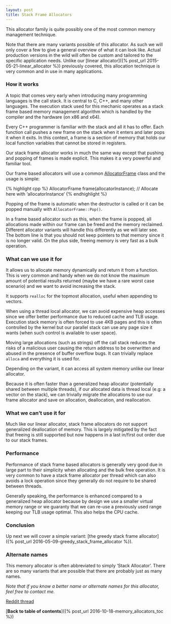 ```yaml
---
layout: post
title: Stack Frame Allocators
---
```

This allocator family is quite possibly one of the most common memory management technique. 

Note that there are many variants possible of this allocator. As such we will only cover a few to give a general overview of what it can look like. Actual production versions in the wild will often be custom and tailored to the specific application needs. Unlike our [linear allocator]({% post_url 2015-05-21-linear_allocator %}) previously covered, this allocation technique is very common and in use in many applications.

### How it works

A topic that comes very early when introducing many programming languages is the call stack. It is central to C, C++, and many other languages. The execution stack used for this mechanic operates as a stack frame based memory management algorithm which is handled by the compiler and the hardware (on x86 and x64).

Every C++ programmer is familiar with the stack and all it has to offer. Each function call pushes a new frame on the stack when it enters and later pops it when it exits. In this context, a frame is a section of memory that holds our local function variables that cannot be stored in registers.

Our stack frame allocator works in much the same way except that pushing and popping of frames is made explicit. This makes it a very powerful and familiar tool.

Our frame based allocators will use a common [AllocatorFrame](https://github.com/nfrechette/gin/blob/master/include/gin/allocator_frame.h) class and the usage is simple:

{% highlight cpp %}
AllocatorFrame frame(allocatorInstance);
// Allocate here with ‘allocatorInstance’
{% endhighlight %}

Popping of the frame is automatic when the destructor is called or it can be popped manually with `AllocatorFrame::Pop()`.

In a frame based allocator such as this, when the frame is popped, all allocations made within our frame can be freed and the memory reclaimed. Different allocator variants will handle this differently as we will later see. The bottom line is that you should not keep pointers to that memory since it is no longer valid. On the plus side, freeing memory is very fast as a bulk operation.

### What can we use it for

It allows us to allocate memory dynamically and return it from a function. This is very common and handy when we do not know the maximum amount of potential results returned (maybe we have a rare worst case scenario) and we want to avoid increasing the stack.

It supports `realloc` for the topmost allocation, useful when appending to vectors.

When using a thread local allocator, we can avoid expensive heap accesses since we offer better performance due to reduced cache and TLB usage. Execution stack memory is often forced to use 4KB pages and this is often controlled by the kernel but our parallel stack can use any page size it wants (when such control is available to user space).

Moving large allocations (such as strings) off the call stack reduces the risks of a malicious user causing the return address to be overwritten and abused in the presence of buffer overflow bugs. It can trivially replace `alloca` and everything it is used for.

Depending on the variant, it can access all system memory unlike our linear allocator.

Because it is often faster than a generalized heap allocator (potentially shared between multiple threads), if our allocated data is thread local (e.g: a vector on the stack), we can trivially migrate the allocations to use our frame allocator and save on allocation, deallocation, and reallocation.

### What we can’t use it for

Much like our linear allocator, stack frame allocators do not support generalized deallocation of memory. This is largely mitigated by the fact that freeing is still supported but now happens in a last in/first out order due to our stack frames.

### Performance

Performance of stack frame based allocators is generally very good due in large part to their simplicity when allocating and the bulk free operation. It is very common to have a stack frame allocator per thread which can also avoids a lock operation since they generally do not require to be shared between threads.

Generally speaking, the performance is enhanced compared to a generalized heap allocator because by design we use a smaller virtual memory range or we guaranty that we can re-use a previously used range keeping our TLB usage optimal. This also helps the CPU cache.

### Conclusion

Up next we will cover a simple variant: [the greedy stack frame allocator]({% post_url 2016-05-09-greedy_stack_frame_allocator %}).

### Alternate names

This memory allocator is often abbreviated to simply ‘Stack Allocator’. There are so many variants that are possible that there are probably just as many names.

*Note that if you know a better name or alternate names for this allocator, feel free to contact me.*

[Reddit thread](https://www.reddit.com/r/programming/comments/4ie1xv/memory_allocators_explained_the_stack_frame/)

[**Back to table of contents**]({% post_url 2016-10-18-memory_allocators_toc %})


